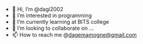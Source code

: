 - 👋 Hi, I’m @dagi2002
- 👀 I’m interested in programming
- 🌱 I’m currently learning at BITS college
- 💞️ I’m looking to collaborate on ...
- 📫 How to reach me @dagemamogne@gmail.com

<!---
dagi2002/dagi2002 is a ✨ special ✨ repository because its `README.md` (this file) appears on your GitHub profile.
You can click the Preview link to take a look at your changes.
--->
